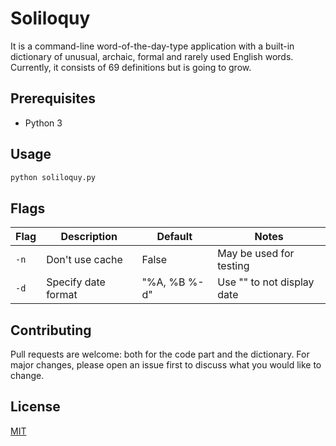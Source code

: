 # Soliloquy

It is a command-line word-of-the-day-type application with a built-in dictionary of unusual, archaic, formal and rarely used English words. Currently, it consists of 69 definitions but is going to grow.

## Prerequisites

-   Python 3

## Usage

```bash
python soliloquy.py
```

## Flags

| Flag | Description         | Default      | Notes                      |
| ---- | ------------------- | ------------ | -------------------------- |
| `-n` | Don't use cache     | False        | May be used for testing    |
| `-d` | Specify date format | "%A, %B %-d" | Use "" to not display date |

## Contributing

Pull requests are welcome: both for the code part and the dictionary. For major changes, please open an issue first to discuss what you would like to change.

## License

[MIT](LICENSE)
